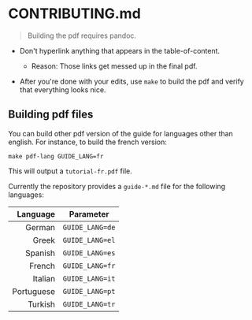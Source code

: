 # CONTRIBUTING.md

> Building the pdf requires pandoc. 

- Don't hyperlink anything that appears in the table-of-content.
  * Reason: Those links get messed up in the final pdf.

- After you're done with your edits, use `make` to build the pdf and
  verify that everything looks nice.

## Building pdf files

You can build other pdf version of the guide for languages other than
english. For instance, to build the french version:

    make pdf-lang GUIDE_LANG=fr

This will output a `tutorial-fr.pdf` file.

Currently the repository provides a `guide-*.md` file for the following
languages:

 Language   | Parameter
 ---------: | -------------
 German     | `GUIDE_LANG=de`
 Greek      | `GUIDE_LANG=el`
 Spanish    | `GUIDE_LANG=es`
 French     | `GUIDE_LANG=fr`
 Italian    | `GUIDE_LANG=it`
 Portuguese | `GUIDE_LANG=pt`
 Turkish    | `GUIDE_LANG=tr`
